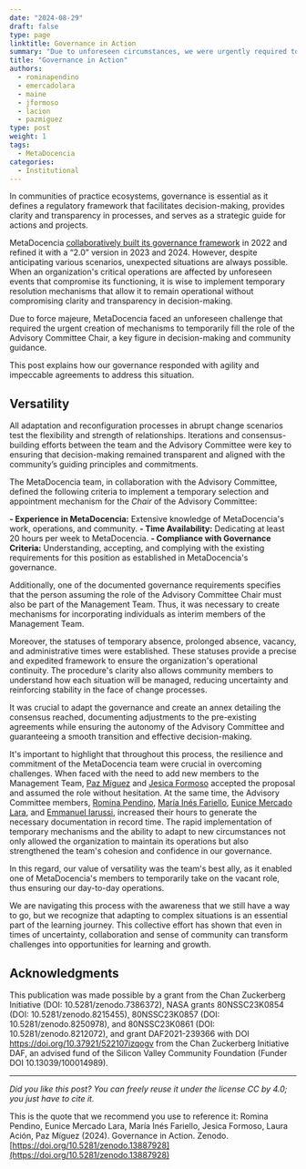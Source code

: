 ```yaml
---
date: "2024-08-29"
draft: false
type: page
linktitle: Governance in Action
summary: "Due to unforeseen circumstances, we were urgently required to temporarily fill the position of Chair of the Advisory Committee."
title: "Governance in Action"
authors:
  - rominapendino
  - emercadolara
  - maine
  - jformoso
  - lacion
  - pazmiguez
type: post
weight: 1
tags: 
  - MetaDocencia 
categories:
  - Institutional
---
```


In communities of practice ecosystems, governance is essential as it defines a regulatory framework that facilitates decision-making, provides clarity and transparency in processes, and serves as a strategic guide for actions and projects. 

MetaDocencia [collaboratively built its governance framework](https://www.metadocencia.org/en/institucional/) in 2022 and refined it with a “2.0” version in 2023 and 2024. However, despite anticipating various scenarios, unexpected situations are always possible. When an organization's critical operations are affected by unforeseen events that compromise its functioning, it is wise to implement temporary resolution mechanisms that allow it to remain operational without compromising clarity and transparency in decision-making.

Due to force majeure, MetaDocencia faced an unforeseen challenge that required the urgent creation of mechanisms to temporarily fill the role of the Advisory Committee Chair, a key figure in decision-making and community guidance.  

This post explains how our governance responded with agility and impeccable agreements to address this situation. 

## Versatility
All adaptation and reconfiguration processes in abrupt change scenarios test the flexibility and strength of relationships. Iterations and consensus-building efforts between the team and the Advisory Committee were key to ensuring that decision-making remained transparent and aligned with the community’s guiding principles and commitments.

The MetaDocencia team, in collaboration with the Advisory Committee, defined the following criteria to implement a temporary selection and appointment mechanism for the *Chair* of the Advisory Committee:

**- Experience in MetaDocencia:** Extensive knowledge of MetaDocencia's work, operations, and community.
**- Time Availability:** Dedicating at least 20 hours per week to MetaDocencia.
**- Compliance with Governance Criteria:** Understanding, accepting, and complying with the existing requirements for this position as established in MetaDocencia's governance.

Additionally, one of the documented governance requirements specifies that the person assuming the role of the Advisory Committee Chair must also be part of the Management Team. Thus, it was necessary to create mechanisms for incorporating individuals as interim members of the Management Team.

Moreover, the statuses of temporary absence, prolonged absence, vacancy, and administrative times were established. These statuses provide a precise and expedited framework to ensure the organization's operational continuity. The procedure's clarity also allows community members to understand how each situation will be managed, reducing uncertainty and reinforcing stability in the face of change processes.

It was crucial to adapt the governance and create an annex detailing the consensus reached, documenting adjustments to the pre-existing agreements while ensuring the autonomy of the Advisory Committee and guaranteeing a smooth transition and effective decision-making.


It's important to highlight that throughout this process, the resilience and commitment of the MetaDocencia team were crucial in overcoming challenges. When faced with the need to add new members to the Management Team, [Paz Míguez](https://www.metadocencia.org/en/authors/pazmiguez/) and [Jesica Formoso](https://www.metadocencia.org/en/authors/jformoso/) accepted the proposal and assumed the role without hesitation. At the same time, the Advisory Committee members, [Romina Pendino](https://www.metadocencia.org/en/authors/rominapendino/), [María Inés Fariello](https://www.metadocencia.org/en/authors/maine/), [Eunice Mercado Lara](https://www.metadocencia.org/en/authors/emercadolara/), and [Emmanuel Iarussi](https://www.metadocencia.org/en/authors/eiarussi/), increased their hours to generate the necessary documentation in record time. The rapid implementation of temporary mechanisms and the ability to adapt to new circumstances not only allowed the organization to maintain its operations but also strengthened the team's cohesion and confidence in our governance.

In this regard, our value of versatility was the team's best ally, as it enabled one of MetaDocencia's members to temporarily take on the vacant role, thus ensuring our day-to-day operations. 

We are navigating this process with the awareness that we still have a way to go, but we recognize that adapting to complex situations is an essential part of the learning journey. This collective effort has shown that even in times of uncertainty, collaboration and sense of community can transform challenges into opportunities for learning and growth.


## Acknowledgments
This publication was made possible by a grant from the Chan Zuckerberg Initiative (DOI: 10.5281/zenodo.7386372), NASA grants 80NSSC23K0854 (DOI: 10.5281/zenodo.8215455), 80NSSC23K0857 (DOI: 10.5281/zenodo.8250978), and 80NSSC23K0861 (DOI: 10.5281/zenodo.8212072), and grant DAF2021-239366 with DOI https://doi.org/10.37921/522107izqogv from the Chan Zuckerberg Initiative DAF, an advised fund of the Silicon Valley Community Foundation (Funder DOI 10.13039/100014989).

---

*Did you like this post? You can freely reuse it under the license CC by 4.0; you just have to cite it.* 

This is the quote that we recommend you use to reference it: 
Romina Pendino, Eunice Mercado Lara, María Inés Fariello, Jesica Formoso, Laura Ación, Paz Míguez (2024). Governance in Action. Zenodo. [https://doi.org/10.5281/zenodo.13887928](https://doi.org/10.5281/zenodo.13887928)
